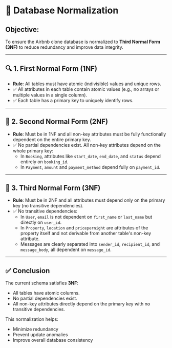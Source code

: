 # 📐 Database Normalization

## Objective:
To ensure the Airbnb clone database is normalized to **Third Normal Form (3NF)** to reduce redundancy and improve data integrity.

---

## 🔍 1. First Normal Form (1NF)
- **Rule**: All tables must have atomic (indivisible) values and unique rows.
- ✅ All attributes in each table contain atomic values (e.g., no arrays or multiple values in a single column).
- ✅ Each table has a primary key to uniquely identify rows.

---

## 🔄 2. Second Normal Form (2NF)
- **Rule**: Must be in 1NF and all non-key attributes must be fully functionally dependent on the entire primary key.
- ✅ No partial dependencies exist. All non-key attributes depend on the whole primary key:
  - In `Booking`, attributes like `start_date`, `end_date`, and `status` depend entirely on `booking_id`.
  - In `Payment`, `amount` and `payment_method` depend fully on `payment_id`.

---

## 🧠 3. Third Normal Form (3NF)
- **Rule**: Must be in 2NF and all attributes must depend only on the primary key (no transitive dependencies).
- ✅ No transitive dependencies:
  - In `User`, `email` is not dependent on `first_name` or `last_name` but directly on `user_id`.
  - In `Property`, `location` and `pricepernight` are attributes of the property itself and not derivable from another table's non-key attribute.
  - Messages are clearly separated into `sender_id`, `recipient_id`, and `message_body`, all dependent on `message_id`.

---

## ✅ Conclusion
The current schema satisfies **3NF**:
- All tables have atomic columns.
- No partial dependencies exist.
- All non-key attributes directly depend on the primary key with no transitive dependencies.

This normalization helps:
- Minimize redundancy
- Prevent update anomalies
- Improve overall database consistency
